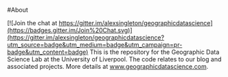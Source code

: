 #About

[![Join the chat at https://gitter.im/alexsingleton/geographicdatascience](https://badges.gitter.im/Join%20Chat.svg)](https://gitter.im/alexsingleton/geographicdatascience?utm_source=badge&utm_medium=badge&utm_campaign=pr-badge&utm_content=badge)
This is the repository for the Geographic Data Science Lab at the University of Liverpool. The code relates to our blog and associated projects. More details at <a href='www.geographicdatascience.com'>www.geographicdatascience.com</a>.


